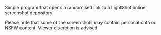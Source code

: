 Simple program that opens a randomised link to a LightShot online screenshot depository.

Please note that some of the screenshots may contain personal data or NSFW content. Viewer discretion is advised. 
